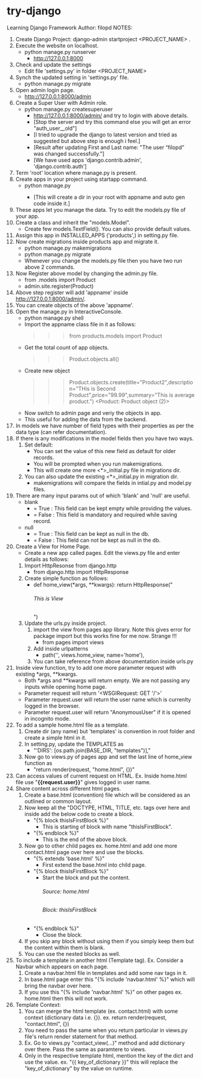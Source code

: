 # try-django
Learning Django Framework
Author: filopd
NOTES:
1. Create Django Project:
django-admin startproject <PROJECT_NAME> .
2. Execute the website on localhost.
    * python manage.py runserver
        * http://127.0.0.1:8000
3. Check and update the settings
    * Edit file 'settings.py' in folder <PROJECT_NAME>
4. Synch the updated setting in 'settings.py' file.
    * python manage.py migrate
5. Open admin login page.
    * http://127.0.0.1:8000/admin
6. Create a Super User with Admin role.
    * python manage.py createsuperuser
        * http://127.0.0.1:8000/admin/ and try to login with above details.
        * [Stop the server and try this command else you will get an error "auth_user__old"]
        * [I tried to upgrade the django to latest version and tried as suggested but above step is enough i feel.]
        * [Result after updating First and Last name: "The user “filopd” was changed successfully."]
        * [We have used apps 'django.contrib.admin', 'django.contrib.auth']
7. Term 'root' location where manage.py is present.
8. Create apps in your project using startapp command.
    * python manage.py <appname>
        * [This will create a dir in your root with appname and auto gen code inside it.]
9. These apps let you manage the data. Try to edit the models.py file of your app.
10. Create a class and inherit the "models.Model".
    * Create few models.TextField(). You can also provide default values.
11. Assign this app in INSTALLED_APPS ('products',) in setting.py file.
12. Now create migrations inside products app and migrate it.
    * python manage.py makemigrations
    * python manage.py migrate
    * Whenever you change the models.py file then you have two run above 2 commands.
13. Now Register above model by changing the admin.py file.
    * from .models import Product
    * admin.site.register(Product)
14. Above step register will add 'appname' inside http://127.0.0.1:8000/admin/.
15. You can create objects of the above 'appname'.
16. Open the manage.py in InteractiveConsole.
    * python manage.py shell
    * Import the appname class file in it as follows:
        >>> from products.models import Product
    * Get the total count of app objects.
        >>> Product.objects.all()
    * Create new object
        >>> Product.objects.create(title="Product2",description="THis is Second Product",price="99.99",summary="This is average product.")
        <Product: Product object (2)>
    * Now switch to admin page and veriy the objects in app.
    * This useful for adding the data from the backend.
17. In models we have number of field types with their properties as per the data type (can refer documentation).
18. If there is any modifications in the model fields then you have two ways.
    1. Set default:
        * You can set the value of this new field as default for older records.
        * You will be prompted when you run makemigrations.
        * This will create one more <*>_initial.py file in migrations dir.
    2. You can also update the existing <*>_initial.py in migration dir.
        * makemigrations will compare the fields in intial.py and model.py files.
19. There are many input params out of which 'blank' and 'null' are useful.
    * blank 
        * = True : This field can be kept empty while providing the values.
        * = False : This field is mandatory and required while saving record.
    * null 
        * = True : This field can be kept as null in the db.
        * = False : This field can not be kept as null in the db.
20. Create a View for Home Page.
    * Create a new app called pages. Edit the views.py file and enter details as follows:
    1. Import HttpResonse from django.http
        * from django.http import HttpResponse
    2. Create  simple function as follows: 
        * def home_view(*args, **kwargs):
            return HttpResponse("<H6>This is View</H6>")
    3. Update the urls.py inside project.
        1. import the view from pages app library. Note this gives error for package import but this works fine for me now. Strange !!!
            * from pages import views
        2. Add inside urlpatterns
            * path('', views.home_view, name='home'),
        3. You can take reference from above documentation inside urls.py
21. Inside view function, try to add one more parameter request with existing *args, **kwargs.
    * Both *args and **kwargs will return empty. We are not passing any inputs while opening home page.
    * Parameter request will return '<WSGIRequest: GET '/'>'
    * Parameter request.user will return the user name which is currenlty logged in the browser.
    * Parameter request.user will return "AnonymousUser" if it is opened in incognito mode.
22. To add a sample home.html file as a template.
    1. Create dir (any name) but 'templates' is convention in root folder and create a simple html in it.
    2. In setting.py, update the TEMPLATES as 
        * "'DIRS': [os.path.join(BASE_DIR, "templates")],"
    3. Now go to views.py of pages app and set the last line of home_view function as 
        * "return render(request, "home.html", {})"
23. Can access values of current request on HTML.
    Ex. Inside home.html file use "<b>{{request.user}}</b>" gives logged in user name.
24. Share content across different html pages.
    1. Create a base.html (convention) file which will be considered as an outlined or common layout.
    2. Now keep all the "DOCTYPE, HTML, TITLE, etc. tags over here and inside <body> add the below code to create a block.
        * "{% block thisIsFirstBlock %}" 
            * This is starting of block with name "thisIsFirstBlock".
        * "{% endblock %}"
            * This is the end of the above block.
    3. Now go to other child pages ex. home.html and add one more contact.html page over here and use the blocks.
        * "{% extends 'base.html' %}"
            * First extend the base.html into child page.
        * "{% block thisIsFirstBlock %}"
            * Start the block and put the content.
                <h6>Source: home.html</h6>
                <h6>Block: thisIsFirstBlock</h6>
        * "{% endblock %}"
            * Close the block.
    4. If you skip any block without using them if you simply keep them but the content within them is blank.
    5. You can use the nested blocks as well.
25. To include a template in another html (Template tag).
    Ex. Consider a Navbar which appears on each page.
    1. Create a navbar.html file in templates and add some nav tags in it.
    2. In base.html page enter this "{% include 'navbar.html' %}" which will bring the navbar over here.
    3. If you use this "{% include 'navbar.html' %}" on other pages ex. home.html then this will not work.
26. Template Context:
    1. You can merge the html template (ex. contact.html) with some context (dictionary data i.e. {}).
        ex. return render(request, "contact.html", {})
    2. You need to pass the same when you return particular in views.py file's return render statement for that method.
    3. Ex. Go to views.py "contact_view(...)" method and add dictionary over there. Pass the same as paramtere to views.
    4. Only in the respective template html, mention the key of the dict and use the value.
        ex. "{{ key_of_dictionary }}" this will replace the "key_of_dictionary" by the value on runtime.



